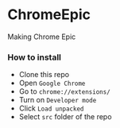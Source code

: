 # ChromeEpic
Making Chrome Epic

### How to install
- Clone this repo
- Open `Google Chrome`
- Go to `chrome://extensions/`
- Turn on `Developer mode`
- Click `Load unpacked`
- Select `src` folder of the repo
